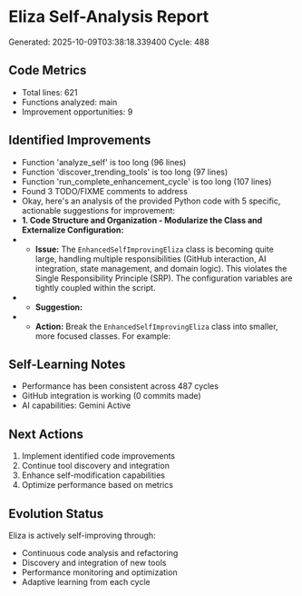 # Eliza Self-Analysis Report
Generated: 2025-10-09T03:38:18.339400
Cycle: 488

## Code Metrics
- Total lines: 621
- Functions analyzed: main
- Improvement opportunities: 9

## Identified Improvements
- Function 'analyze_self' is too long (96 lines)
- Function 'discover_trending_tools' is too long (97 lines)
- Function 'run_complete_enhancement_cycle' is too long (107 lines)
- Found 3 TODO/FIXME comments to address
- Okay, here's an analysis of the provided Python code with 5 specific, actionable suggestions for improvement:
- **1. Code Structure and Organization - Modularize the Class and Externalize Configuration:**
- *   **Issue:** The `EnhancedSelfImprovingEliza` class is becoming quite large, handling multiple responsibilities (GitHub interaction, AI integration, state management, and domain logic). This violates the Single Responsibility Principle (SRP).  The configuration variables are tightly coupled within the script.
- *   **Suggestion:**
- *   **Action:** Break the `EnhancedSelfImprovingEliza` class into smaller, more focused classes. For example:

## Self-Learning Notes
- Performance has been consistent across 487 cycles
- GitHub integration is working (0 commits made)
- AI capabilities: Gemini Active

## Next Actions
1. Implement identified code improvements
2. Continue tool discovery and integration
3. Enhance self-modification capabilities
4. Optimize performance based on metrics

## Evolution Status
Eliza is actively self-improving through:
- Continuous code analysis and refactoring
- Discovery and integration of new tools
- Performance monitoring and optimization
- Adaptive learning from each cycle
